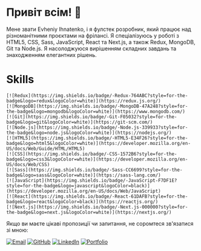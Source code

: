 # Привіт всім! 👋

Мене звати Evheniy Ihnatenko, і я фулстек розробник, який працює над різноманітними проєктами на фрілансі. Я спеціалізуюсь у роботі з HTML5, CSS, Sass, JavaScript, React та Next.js, а також Redux, MongoDB, Git та Node.js. Я насолоджуюся вирішенням складних завдань та знаходженням елегантних рішень.

# Skills

    [![Redux](https://img.shields.io/badge/-Redux-764ABC?style=for-the-badge&logo=redux&logoColor=white)](https://redux.js.org/)
    [![MongoDB](https://img.shields.io/badge/-MongoDB-47A248?style=for-the-badge&logo=mongodb&logoColor=white)](https://www.mongodb.com/)
    [![Git](https://img.shields.io/badge/-Git-F05032?style=for-the-badge&logo=git&logoColor=white)](https://git-scm.com/)
    [![Node.js](https://img.shields.io/badge/-Node.js-339933?style=for-the-badge&logo=node.js&logoColor=white)](https://nodejs.org/)
    [![HTML5](https://img.shields.io/badge/-HTML5-E34F26?style=for-the-badge&logo=html5&logoColor=white)](https://developer.mozilla.org/en-US/docs/Web/Guide/HTML/HTML5)
    [![CSS](https://img.shields.io/badge/-CSS-1572B6?style=for-the-badge&logo=css3&logoColor=white)](https://developer.mozilla.org/en-US/docs/Web/CSS)
    [![Sass](https://img.shields.io/badge/-Sass-CC6699?style=for-the-badge&logo=sass&logoColor=white)](https://sass-lang.com/)
    [![JavaScript](https://img.shields.io/badge/-JavaScript-F7DF1E?style=for-the-badge&logo=javascript&logoColor=black)](https://developer.mozilla.org/en-US/docs/Web/JavaScript)
    [![React](https://img.shields.io/badge/-React-61DAFB?style=for-the-badge&logo=react&logoColor=black)](https://reactjs.org/)
    [![Next.js](https://img.shields.io/badge/-Next.js-000000?style=for-the-badge&logo=next.js&logoColor=white)](https://nextjs.org/)

Якщо ви маєте цікаві пропозиції чи запитання, не соромтеся зв'язатися зі мною:

[![Email](https://img.shields.io/badge/-Email-D14836?style=for-the-badge&logo=gmail&logoColor=white)](mailto:eijjeka@gmail.com)
[![GitHub](https://img.shields.io/badge/-GitHub-181717?style=for-the-badge&logo=github&logoColor=white)](https://github.com/yourusername)
[![LinkedIn](https://img.shields.io/badge/-LinkedIn-0077B5?style=for-the-badge&logo=linkedin&logoColor=white)](https://www.linkedin.com/in/yourprofile/)
[![Portfolio](https://img.shields.io/badge/-Portfolio-212121?style=for-the-badge&logo=google-chrome&logoColor=white)](https://www.yourwebsite.com)
